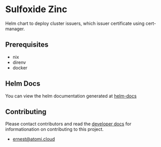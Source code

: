 # Sulfoxide Zinc

Helm chart to deploy cluster issuers, which issuer certificate using cert-manager.

## Prerequisites
- nix
- direnv
- docker

## Helm Docs

You can view the helm documentation generated at [helm-docs](./chart/README.md)

## Contributing

Please contact contributors and read the [developer docs](./docs/developer/CommitConventions.md) for informationation on contributing to this project.

- [ernest@atomi.cloud](mailto:ernest@atomi.cloud)
